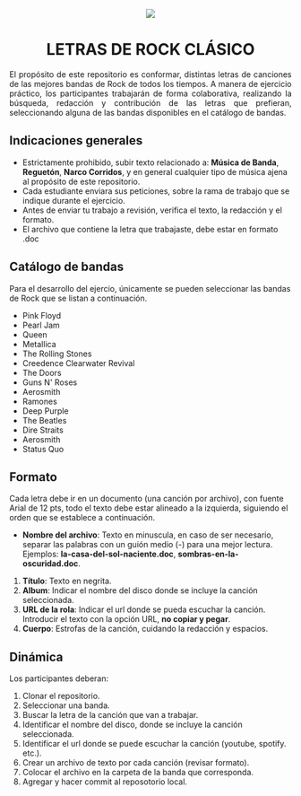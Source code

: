 <p align="center"> <img src="https://images.vexels.com/media/users/3/145816/isolated/preview/7616b64374d1ecc318e9d638807c4d61-logotipo-de-signo-de-m-uacute-sica-rock-by-vexels.png"/> </p> 

<h1 align="center">LETRAS DE ROCK CLÁSICO</h1>

<p align="justify">El propósito de este repositorio es conformar, distintas letras de canciones de las mejores bandas de Rock de todos los tiempos. A manera de ejercicio práctico, los participantes trabajarán de forma colaborativa, realizando la búsqueda, redacción y contribución de las letras que prefieran, seleccionando alguna de las bandas disponibles en el catálogo de bandas.</p>

## Indicaciones generales

- Estrictamente prohibido, subir texto relacionado a: <strong>Música de Banda</strong>, <strong>Reguetón</strong>, <strong>Narco Corridos</strong>, y en general cualquier tipo de música ajena al propósito de este repositorio.
- Cada estudiante enviara sus peticiones, sobre la rama de trabajo que se indique durante el ejercicio.
- Antes de enviar tu trabajo a revisión, verifica el texto, la redacción y el formato.
- El archivo que contiene la letra que trabajaste, debe estar en formato .doc

## Catálogo de bandas

Para el desarrollo del ejercio, únicamente se pueden seleccionar las bandas de Rock que se listan a continuación.

 - Pink Floyd
 - Pearl Jam
 - Queen
 - Metallica
 - The Rolling Stones
 - Creedence Clearwater Revival
 - The Doors
 - Guns N' Roses
 - Aerosmith
 - Ramones
 - Deep Purple
 - The Beatles
 - Dire Straits
 - Aerosmith
 - Status Quo

## Formato

Cada letra debe ir en un documento (una canción por archivo), con fuente Arial de 12 pts, todo el texto debe estar alineado a la izquierda, siguiendo el orden que se establece a continuación.

 - <strong>Nombre del archivo</strong>: Texto en minuscula, en caso de ser necesario, separar las palabras con un guión medio (-) para una mejor lectura. Ejemplos: <strong>la-casa-del-sol-naciente.doc</strong>, <strong>sombras-en-la-oscuridad.doc</strong>.
 
 1. <strong>Título</strong>: Texto en negrita.
 2. <strong>Album</strong>: Indicar el nombre del disco donde se incluye la canción seleccionada.
 3. <strong>URL de la rola</strong>: Indicar el url donde se pueda escuchar la canción. Introducir el texto con la opción URL, <strong>no copiar y pegar</strong>.
 4. <strong>Cuerpo</strong>: Estrofas de la canción, cuidando la redacción y espacios. 





## Dinámica

Los participantes deberan:

 1. Clonar el repositorio.
 2. Seleccionar una banda.
 3. Buscar la letra de la canción que van a trabajar.
 4. Identificar el nombre del disco, donde se incluye la canción seleccionada.
 5. Identificar el url donde se puede escuchar la canción (youtube, spotify. etc.).
 6. Crear un archivo de texto por cada canción (revisar formato).
 7. Colocar el archivo en la carpeta de la banda que corresponda.
 8. Agregar y hacer commit al reposotorio local.